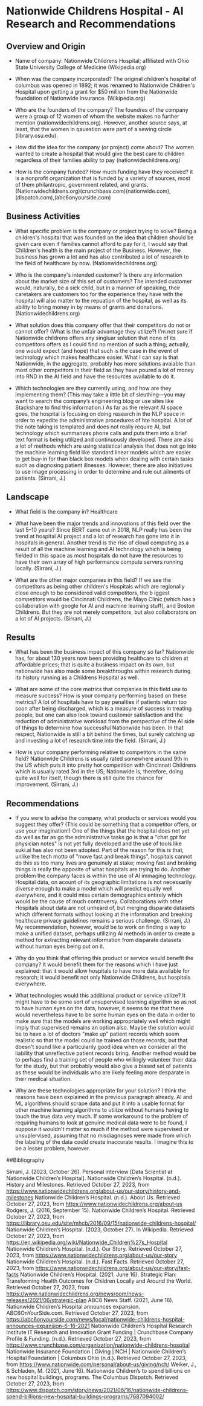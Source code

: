 # Nationwide Childrens Hospital - AI Research and Recommendations

## Overview and Origin

* Name of company: Nationwide Childrens Hospital; affiliated with Ohio State University College of Medicine (Wikipedia.org)

* When was the company incorporated? The original children's hospital of columbus was opened in 1892; it was renamed to Nationwide Children's Hospital upon getting a grant for $50 million from the Nationwide foundation of Nationwide insurance. (Wikipedia.org)

* Who are the founders of the company? The foundres of the company were a group of 12 women of whom the website makes no further mention (nationwidechildrens.org). However, another source says, at least, that the women in qauestion were part of a sewing circle (library.osu.edu).

* How did the idea for the company (or project) come about? The women wanted to create a hospital that would give the best care to children regardless of their families ability to pay (nationwidechildrens.org)

* How is the company funded? How much funding have they received? it is a nonprofit organization that is funded by a variety of sources, most of them philantropic, government related, and grants. (Nationwidechildrens.org)(crunchbase.com)(nationwide.com),(dispatch.com),(abc6onyourside.com)

## Business Activities

* What specific problem is the company or project trying to solve? Being a children's hospital that was founded on the idea that children should be given care even if families cannot afford to pay for it, I would say that Children's health is the main project of the Business. However, the business has grown a lot and has also contributed a lot of research to the field of healthcare by now. (Nationwidechildrens.org)

* Who is the company's intended customer? Is there any information about the market size of this set of customers? The intended customer would, naturally, be a sick child, but in a manner of speaking, their caretakers are customers too for the experience they have with the hospital will also matter to the repuation of the hospital, as well as its ability to bring money in by means of grants and donations. (Nationwidechildrens.org)

* What solution does this company offer that their competitors do not or cannot offer? (What is the unfair advantage they utilize?) I'm not sure if Nationwide childrens offers any singluar solution that none of its competitors offers as I could find no mention of such a thing; actually, one would expect (and hope) that such is the case in the event of technology which makes healthcare easier. What I can say is that Nationwide, in the aggregate, probably has more solutions avaiable than most other competitors in their field as they have poured a lot of money into RND in the AI field and have the resources available to do it.


* Which technologies are they currently using, and how are they implementing them? (This may take a little bit of sleuthing&mdash;you may want to search the company’s engineering blog or use sites like Stackshare to find this information.) As far as the relevant AI space goes, the hospital is focusing on doing research in the NLP space in order to expedite the administrative procedures of hte hospital. A lot of the note taking is templated and does not really require AI, but technology which summarizes phone calls and puts them into a brief text format is being utilized and continuously developed. There are also a lot of methods which are using statistical analysis that does not go into the machine learning field like standard linear models which are easier to get buy-in for than black box models when dealing with certain tasks such as diagnosing patient illnesses. However, there are also initiatives to use image processing in order to determine and rule out ailments of patients. (Sirrani, J.)

## Landscape

* What field is the company in? Healthcare

* What have been the major trends and innovations of this field over the last 5&ndash;10 years? Since BERT came out in 2018, NLP really has been the trend at hospital AI project and a lot of research has gone into it in hospitals in general. Another trend is the rise of cloud computing as a result of all the machine learning and AI technology which is being fielded in this space as most hospitals do not have the resources to have their own array of high performance compute servers running locally. (Sirrani, J.)

* What are the other major companies in this field? If we see the competitors as being other children's Hospitals which are regionally close enough to be considered valid competitors, the b iggest competitors would be Cincinnati Childrens, the Mayo Clinic (which has a collaboration with google for AI and machine learning stuff), and Boston Childrens. But they are not merely competitors, but also collaborators on a lot of AI projects. (Sirrani, J.)

## Results

* What has been the business impact of this company so far? Nationwide has, for about 130 years now been providing healthcare to children at affordable prices; that is quite a business impact on its own, but nationwide has also made some breakthroughs within research during its history running as a Childrens Hospital as well.

* What are some of the core metrics that companies in this field use to measure success? How is your company performing based on these metrics? A lot of hospitals have to pay penalties if patients return too soon after being discharged, which is a measure of success in treating people, but one can also look toward customer satisfaction and the reduction of administrative workload from the perspective of the AI side of things to determine how successful Nationwide has been. In that respect, Nationwide is still a bit behind the times, but surely catching up and investing a lot of research time into the field. (Sirrani, J.)

* How is your company performing relative to competitors in the same field? Nationwide Childrens is usually rated somewhere around 9th in the US which puts it into pretty hot competition with Cincinnati Childrens which is usually rated 3rd in the US; Nationwide is, therefore, doing quite well for itself, though there is still quite the chance for improvement. (Sirrani, J.)

## Recommendations

* If you were to advise the company, what products or services would you suggest they offer? (This could be something that a competitor offers, or use your imagination!) One of the things that the hospital does not yet do well as far as go the administrative tasks go is that a "chat gpt for physician notes" is not yet fully developed and the use of tools like suki.ai has also not been adopted. Part of the reason for this is that, unlike the tech motto of "move fast and break things", hospitals cannot do this as too many lives are genuinely at stake; moving fast and braking things is really the opposite of what hospitals are trying to do. Another problem the company faces is within the use of AI immaging technology. Hospital data, on acount of its geographic limitations is not necessarily diverse enough to make a model which will predict equally well everywhere, and it could miss certain demographics entirely which would be the cause of much controversy. Collaborations with other Hospitals about data are not unheard of, but merging disparate datasets which different formats without looking at the information and breaking healthcare privacy guidelines remains a serious challenge. (Sirrani, J.) My recommendation, however, would be to work on finding a way to make a unified dataset, perhaps utilizing AI methods in order to create a method for extracting relevant information from disparate datasets without human eyes being put on it.

* Why do you think that offering this product or service would benefit the company? It would benefit them for the reasons which I have just explained: that it would allow hospitals to have more data available for research; it would benefit not only Nationwide Childrens, but hospitals everywhere.

* What technologies would this additional product or service utilize? It might have to be some sort of unsupervised learning algorithm so as not to have human eyes on the data, however, it seems to me that there would nevertheless have to be some human eyes on the data in order to make sure that the models are working appropriately well which might imply that supervised remains an option also. Maybe the solution would be to have a lot of doctors "make up" patient records which seem realistic so that the model could be trained on those records, but that doesn't sound like a particularily good idea when we consider all the liability that unreflective patient records bring. Another method would be to perhaps find a training set of people who willingly volunteer their data for the study, but that probably would also give a biased set of patients as these would be individuals who are likely feeling more desparate in their medical situation.

* Why are these technologies appropriate for your solution? I think the reasons have been explained in the previous paragraph already. AI and ML algorithms should scrape data and put it into a usable format for other machine learning algorithms to utilize without humans having to touch the true data very much. If some workaround to the problem of requiring humans to look at genuine medical data were to be found, I suppose it wouldn't matter so much if the method were supervised or unsuplervised, assuming that no misdiagnoses were made from which the labeling of the data could create inaccurate results. I imagine this to be a lesser problem, however.

##Bibliography

Sirrani, J. (2023, October 26). Personal interview [Data Scientist at Nationwide Children’s Hospital].
Nationwide Children’s Hospital. (n.d.). History and Milestones. Retrieved October 27, 2023, from https://www.nationwidechildrens.org/about-us/our-story/history-and-milestones
Nationwide Children’s Hospital. (n.d.). About Us. Retrieved October 27, 2023, from https://www.nationwidechildrens.org/about-us
Rodgers, J. (2016, September 15). Nationwide Children’s Hospital. Retrieved October 27, 2023, from https://library.osu.edu/site/mhcb/2016/09/15/nationwide-childrens-hospital/
Nationwide Children’s Hospital. (2023, October 27). In Wikipedia. Retrieved October 27, 2023, from https://en.wikipedia.org/wiki/Nationwide_Children%27s_Hospital
Nationwide Children’s Hospital. (n.d.). Our Story. Retrieved October 27, 2023, from https://www.nationwidechildrens.org/about-us/our-story
Nationwide Children’s Hospital. (n.d.). Fast Facts. Retrieved October 27, 2023, from https://www.nationwidechildrens.org/about-us/our-story/fast-facts
Nationwide Children’s Hospital. (2021, June 16). Strategic Plan: Transforming Health Outcomes for Children Locally and Around the World. Retrieved October 27, 2023, from https://www.nationwidechildrens.org/newsroom/news-releases/2021/06/strategic-plan
ABC6 News Staff. (2021, June 16). Nationwide Children’s Hospital announces expansion. ABC6OnYourSide.com. Retrieved October 27, 2023, from https://abc6onyourside.com/news/local/nationwide-childrens-hospital-announces-expansion-6-16-2021
Nationwide Children’s Hospital Research Institute IT Research and Innovation Grant Funding | Crunchbase Company Profile & Funding. (n.d.). Retrieved October 27, 2023, from https://www.crunchbase.com/organization/nationwide-childrens-hospital
Nationwide Insurance Foundation | Giving | NCH | Nationwide Children’s Hospital Foundation | Columbus Ohio (n.d.). Retrieved October 27, 2023, from https://www.nationwide.com/personal/about-us/giving/nch/
Weiker, J., & Schladen, M. (2021, June 16). Nationwide Children’s to spend billions on new hospital buildings, programs. The Columbus Dispatch. Retrieved October 27, 2023, from https://www.dispatch.com/story/news/2021/06/16/nationwide-childrens-spend-billions-new-hospital-buildings-programs/7687094002/